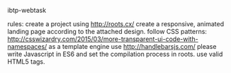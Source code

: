 ibtp-webtask

rules:
create a project using http://roots.cx/
create a responsive, animated landing page according to the attached design.
follow CSS patterns: http://csswizardry.com/2015/03/more-transparent-ui-code-with-namespaces/
as a template engine use http://handlebarsjs.com/
please write Javascript in ES6 and set the compilation process in roots.
use valid HTML5 tags.

